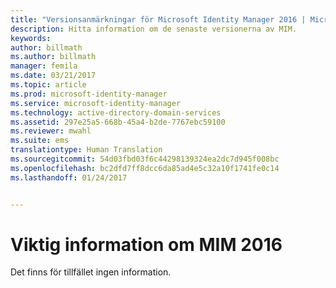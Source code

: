 ```yaml
---
title: "Versionsanmärkningar för Microsoft Identity Manager 2016 | Microsoft Docs"
description: Hitta information om de senaste versionerna av MIM.
keywords: 
author: billmath
ms.author: billmath
manager: femila
ms.date: 03/21/2017
ms.topic: article
ms.prod: microsoft-identity-manager
ms.service: microsoft-identity-manager
ms.technology: active-directory-domain-services
ms.assetid: 297e25a5-668b-45a4-b2de-7767ebc59100
ms.reviewer: mwahl
ms.suite: ems
translationtype: Human Translation
ms.sourcegitcommit: 54d03fbd03f6c44298139324ea2dc7d945f008bc
ms.openlocfilehash: bc2dfd7ff8dcc6da85ad4e5c32a10f1741fe0c14
ms.lasthandoff: 01/24/2017


---
```


# <a name="release-notes-for-mim-2016"></a>Viktig information om MIM 2016
Det finns för tillfället ingen information.

